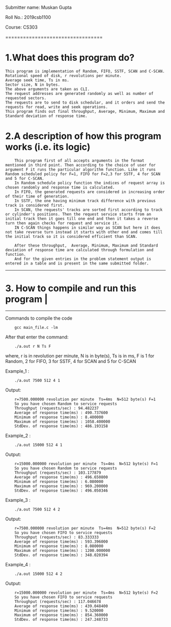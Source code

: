 Submitter name: Muskan Gupta

Roll No.:   2019csb1100

Course: CS303

=================================

# 1.What does this program do? 

    This program is implementation of Random, FIFO, SSTF, SCAN and C-SCAN.
    Rotational speed of disk, r revolutions per minute.
    Average seek time, Ts in ms.
    Sector size, N in bytes.
    The above arguments are taken as CLI.
    The request addresses are generated randomly as well as number of requested sectors.
    The requests are to send to disk schedular, and it orders and send the requests for read, write and seek operations.
    This program finds out final throughput, Average, Minimum, Maximum and Standard deviation of response time.



# 2.A description of how this program works (i.e. its logic)  

        This program first of all accepts arguments in the format mentioned in third point. Then according to the choice of user for argument F it runs the particular algorithm function. Like it runs Random scheduled policy for F=1, FIFO for F=2,3 for SSTF, 4 for SCAN and 5 for C-SCAN.
        In Random schedule policy function the indices of request array is chosen randomly and response time is calculated.
        In FIFO, the generated requests are considered in increasing order of their time of generation.
        In SSTF, the one having minimum track difference with previous track is considered first.
        In SCAN, the requests' tracks are sorted first according to track or cylinder's positions. Then the request service starts from an initial track then it goes till one end and then it takes a reverse turn then again checks for request and service it.
        IN C-SCAN things happens in similar way as SCAN but here it does not take reverse turn instead it starts with other end and comes till the initial track so it is considered efficient than SCAN.

        After these throughput,  Average, Minimum, Maximum and Standard deviation of response time are calculated through formulation and function.
        And for the given entries in the problem statement output is entered in a table and is present in the same submitted folder.






 
--------------------------------------------------------------------------------------------------------
# 3. How to compile and run this program  |
----------------------------------------

Commands to compile the code

        gcc main_file.c -lm


After that enter the command:  
        
        ./a.out r N Ts F


where, 
        r is in revolution per minute,
        N is in byte(s),
        Ts is in ms,
        F is 1 for Random, 2 for FIFO, 3 for SSTF, 4 for SCAN and 5 for C-SCAN

Example_1 :   

        ./a.out 7500 512 4 1           

Output:

        r=7500.000000 revolution per minute  Ts=4ms  N=512 byte(s) F=1
        So you have chosen Random to service requests
        Throughput (requests/sec) : 94.482237
        Average of response time(ms) : 490.737600
        Minimum of response time(ms) : 8.400000
        Maximum of response time(ms) : 1058.400000
        StdDev. of response time(ms) : 486.193158

Example_2 :    

        ./a.out 15000 512 4 1          

Output:

        r=15000.000000 revolution per minute  Ts=4ms  N=512 byte(s) F=1
        So you have chosen Random to service requests
        Throughput (requests/sec) : 103.177879
        Average of response time(ms) : 496.650800
        Minimum of response time(ms) : 6.080000
        Maximum of response time(ms) : 969.200000
        StdDev. of response time(ms) : 496.050346

Example_3 :   

        ./a.out 7500 512 4 2         

Output:

        r=7500.000000 revolution per minute  Ts=4ms  N=512 byte(s) F=2
        So you have chosen FIFO to service requests
        Throughput (requests/sec) : 83.333333
        Average of response time(ms) : 593.396000
        Minimum of response time(ms) : 8.080000
        Maximum of response time(ms) : 1200.000000
        StdDev. of response time(ms) : 348.020394

Example_4 :   
        
        ./a.out 15000 512 4 2        

Output:

        r=15000.000000 revolution per minute  Ts=4ms  N=512 byte(s) F=2
        So you have chosen FIFO to service requests
        Throughput (requests/sec) : 117.046678
        Average of response time(ms) : 439.048400
        Minimum of response time(ms) : 9.520000
        Maximum of response time(ms) : 854.360000
        StdDev. of response time(ms) : 247.248733





